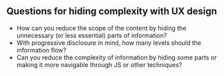 ## Questions for hiding complexity with UX design

* How can you reduce the scope of the content by hiding the unnecessary (or less essential) parts of information?
* With progressive disclosure in mind, how many levels should the information flow?
* Can you reduce the complexity of information by hiding some parts or making it more navigable through JS or other techniques?

